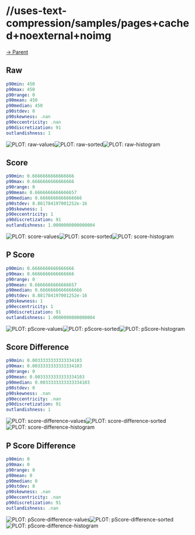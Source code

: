 
# //uses-text-compression/samples/pages+cached+noexternal+noimg

[→ Parent](../..)


## Raw


```yaml
p90min: 450
p90max: 450
p90range: 0
p90mean: 450
p90median: 450
p90stdev: 0
p90skewness: .nan
p90eccentricity: .nan
p90discretization: 91
outlandishness: 1

```

![PLOT: raw-values](./raw/values.svg)![PLOT: raw-sorted](./raw/sorted.svg)![PLOT: raw-histogram](./raw/histogram.svg)
## Score


```yaml
p90min: 0.6666666666666666
p90max: 0.6666666666666666
p90range: 0
p90mean: 0.6666666666666657
p90median: 0.6666666666666666
p90stdev: 8.881784197001252e-16
p90skewness: 1
p90eccentricity: 1
p90discretization: 91
outlandishness: 1.0000000000000004

```

![PLOT: score-values](./score/values.svg)![PLOT: score-sorted](./score/sorted.svg)![PLOT: score-histogram](./score/histogram.svg)
## P Score


```yaml
p90min: 0.6666666666666666
p90max: 0.6666666666666666
p90range: 0
p90mean: 0.6666666666666657
p90median: 0.6666666666666666
p90stdev: 8.881784197001252e-16
p90skewness: 1
p90eccentricity: 1
p90discretization: 91
outlandishness: 1.0000000000000004

```

![PLOT: pScore-values](./pScore/values.svg)![PLOT: pScore-sorted](./pScore/sorted.svg)![PLOT: pScore-histogram](./pScore/histogram.svg)
## Score Difference


```yaml
p90min: 0.0033333333333334103
p90max: 0.0033333333333334103
p90range: 0
p90mean: 0.0033333333333334103
p90median: 0.0033333333333334103
p90stdev: 0
p90skewness: .nan
p90eccentricity: .nan
p90discretization: 91
outlandishness: 1

```

![PLOT: score-difference-values](./score-difference/values.svg)![PLOT: score-difference-sorted](./score-difference/sorted.svg)![PLOT: score-difference-histogram](./score-difference/histogram.svg)
## P Score Difference


```yaml
p90min: 0
p90max: 0
p90range: 0
p90mean: 0
p90median: 0
p90stdev: 0
p90skewness: .nan
p90eccentricity: .nan
p90discretization: 91
outlandishness: .nan

```

![PLOT: pScore-difference-values](./pScore-difference/values.svg)![PLOT: pScore-difference-sorted](./pScore-difference/sorted.svg)![PLOT: pScore-difference-histogram](./pScore-difference/histogram.svg)